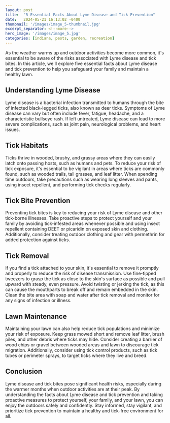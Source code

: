 ```yaml
---
layout: post
title:  "5 Essential Facts About Lyme Disease and Tick Prevention"
date:   2024-05-21 16:13:02 -0400
thumbnail: '/images/image_5-thumbnail.jpg'
excerpt_separator: <!--more-->
hero_image: '/images/image_5.jpg'
categories: [indiana, pests, garden, recreation]
---
```

As the weather warms up and outdoor activities become more common, it's essential to be aware of the risks associated with Lyme disease and tick bites. <!--more-->In this article, we'll explore five essential facts about Lyme disease and tick prevention to help you safeguard your family and maintain a healthy lawn.

## Understanding Lyme Disease
Lyme disease is a bacterial infection transmitted to humans through the bite of infected black-legged ticks, also known as deer ticks. Symptoms of Lyme disease can vary but often include fever, fatigue, headache, and a characteristic bullseye rash. If left untreated, Lyme disease can lead to more severe complications, such as joint pain, neurological problems, and heart issues.

## Tick Habitats
Ticks thrive in wooded, brushy, and grassy areas where they can easily latch onto passing hosts, such as humans and pets. To reduce your risk of tick exposure, it's essential to be vigilant in areas where ticks are commonly found, such as wooded trails, tall grasses, and leaf litter. When spending time outdoors, take precautions such as wearing long sleeves and pants, using insect repellent, and performing tick checks regularly.

## Tick Bite Prevention
Preventing tick bites is key to reducing your risk of Lyme disease and other tick-borne illnesses. Take proactive steps to protect yourself and your family by avoiding tick-infested areas whenever possible and using insect repellent containing DEET or picaridin on exposed skin and clothing. Additionally, consider treating outdoor clothing and gear with permethrin for added protection against ticks.

## Tick Removal
If you find a tick attached to your skin, it's essential to remove it promptly and properly to reduce the risk of disease transmission. Use fine-tipped tweezers to grasp the tick as close to the skin's surface as possible and pull upward with steady, even pressure. Avoid twisting or jerking the tick, as this can cause the mouthparts to break off and remain embedded in the skin. Clean the bite area with soap and water after tick removal and monitor for any signs of infection or illness.

## Lawn Maintenance
Maintaining your lawn can also help reduce tick populations and minimize your risk of exposure. Keep grass mowed short and remove leaf litter, brush piles, and other debris where ticks may hide. Consider creating a barrier of wood chips or gravel between wooded areas and lawn to discourage tick migration. Additionally, consider using tick control products, such as tick tubes or perimeter sprays, to target ticks where they live and breed.

## Conclusion
Lyme disease and tick bites pose significant health risks, especially during the warmer months when outdoor activities are at their peak. By understanding the facts about Lyme disease and tick prevention and taking proactive measures to protect yourself, your family, and your lawn, you can enjoy the outdoors safely and confidently. Stay informed, stay vigilant, and prioritize tick prevention to maintain a healthy and tick-free environment for all.